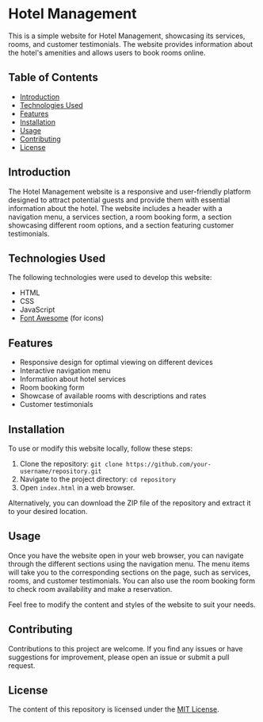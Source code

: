 # Hotel Management

This is a simple website for Hotel Management, showcasing its services, rooms, and customer testimonials. The website provides information about the hotel's amenities and allows users to book rooms online.

## Table of Contents
- [Introduction](#introduction)
- [Technologies Used](#technologies-used)
- [Features](#features)
- [Installation](#installation)
- [Usage](#usage)
- [Contributing](#contributing)
- [License](#license)

## Introduction
The Hotel Management website is a responsive and user-friendly platform designed to attract potential guests and provide them with essential information about the hotel. The website includes a header with a navigation menu, a services section, a room booking form, a section showcasing different room options, and a section featuring customer testimonials.

## Technologies Used
The following technologies were used to develop this website:
- HTML
- CSS
- JavaScript
- [Font Awesome](https://fontawesome.com/) (for icons)

## Features
- Responsive design for optimal viewing on different devices
- Interactive navigation menu
- Information about hotel services
- Room booking form
- Showcase of available rooms with descriptions and rates
- Customer testimonials

## Installation
To use or modify this website locally, follow these steps:
1. Clone the repository: `git clone https://github.com/your-username/repository.git`
2. Navigate to the project directory: `cd repository`
3. Open `index.html` in a web browser.

Alternatively, you can download the ZIP file of the repository and extract it to your desired location.

## Usage
Once you have the website open in your web browser, you can navigate through the different sections using the navigation menu. The menu items will take you to the corresponding sections on the page, such as services, rooms, and customer testimonials. You can also use the room booking form to check room availability and make a reservation.

Feel free to modify the content and styles of the website to suit your needs.

## Contributing
Contributions to this project are welcome. If you find any issues or have suggestions for improvement, please open an issue or submit a pull request.

## License
The content of this repository is licensed under the [MIT License](LICENSE).
